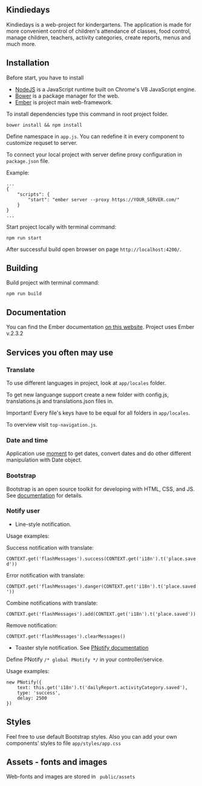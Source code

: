 ## Kindiedays

Kindiedays is a web-project for kindergartens.
The application is made for more convenient control of children's attendance of classes, food control, manage children, teachers, activity categories, create reports, menus and much more.

## Installation

Before start, you have to install

* [NodeJS](https://nodejs.org/en/download/) is a JavaScript runtime built on Chrome's V8 JavaScript engine.
* [Bower](https://bower.io/) is a package manager for the web.
* [Ember](https://bower.io/) is project main web-framework.

To install dependencies type this command in root project folder.  

``` bower install && npm install ```

Define namespace in ```app.js```. You can redefine it in every component to customize requset to server.

To connect your local project with server define proxy configuration in ``` package.json ``` file.

Example:

    ...
    {
        "scripts": {
            "start": "ember server --proxy https://YOUR_SERVER.com/"
        }
    }
    ...

Start project locally with terminal command:

``` npm run start ```

After successful build open browser on page  ```http://localhost:4200/```.

## Building

Build project with terminal command:

``` npm run build ```

## Documentation

You can find the Ember documentation [on this website](https://www.emberjs.com/).
Project uses Ember v.2.3.2

## Services you often may use

### Translate

To use different languages in project, look at ```app/locales``` folder.

To get new languange support create a new folder with config.js, translations.js and translations.json files in.

Important! Every file's keys have to be equal for all folders in ```app/locales```.

To overview visit ```top-navigation.js```.

### Date and time

Application use [moment](http://momentjs.com/docs/) to get dates, convert dates and do other different manipulation with Date object.

### Bootstrap

Bootstrap is an open source toolkit for developing with HTML, CSS, and JS. See [documentation](http://getbootstrap.com) for details.

###  Notify user

* Line-style notification.

Usage examples:

Success notification with translate:

```CONTEXT.get('flashMessages').success(CONTEXT.get('i18n').t('place.saved'))```

Error notification with translate:

```CONTEXT.get('flashMessages').danger(CONTEXT.get('i18n').t('place.saved'))```

Combine notifications with translate:

```CONTEXT.get('flashMessages').add(CONTEXT.get('i18n').t('place.saved'))```

Remove notification:

```CONTEXT.get('flashMessages').clearMessages()```

* Toaster style notification. See [PNotify documentation](https://sciactive.com/pnotify/)

Define PNotify ```/* global PNotify */``` in your controller/service.

Usage examples:

```
new PNotify({
    text: this.get('i18n').t('dailyReport.activityCategory.saved'),
    type: 'success',
    delay: 2500
})
```

## Styles

Feel free to use default Bootstrap styles.
Also you can add your own components' styles to file ``` app/styles/app.css ```

## Assets - fonts and images

Web-fonts and images are stored in ``` public/assets```
